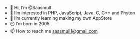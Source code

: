 - 👋 Hi, I’m @Saasmull
- 👀 I’m interested in PHP, JavaScript, Java, C, C++ and Phyton
- 🌱 I’m currently learning making my own AppStore
- ⏲️ I’m born in 2005
- 📫 How to reach me saasmull1@gmail.com

<!---
Saasmull/Saasmull is a ✨ special ✨ repository because its `README.md` (this file) appears on your GitHub profile.
You can click the Preview link to take a look at your changes.
--->
